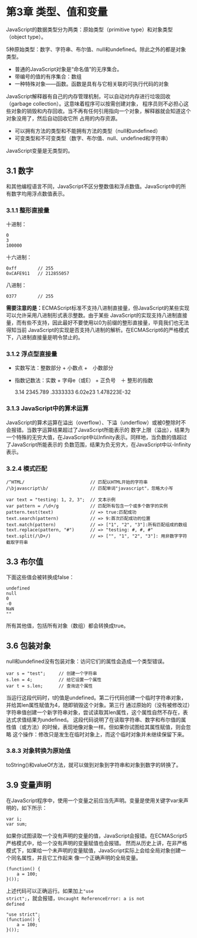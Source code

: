 # 第3章 类型、值和变量

JavaScript的数据类型分为两类：原始类型（primitive type）和对象类型（object type）。

5种原始类型：数字、字符串、布尔值、null和undefined。除此之外的都是对象类型。

* 普通的JavaScript对象是“命名值”的无序集合。
* 带编号的值的有序集合：数组
* 一种特殊对象——函数。函数是具有与它相关联的可执行代码的对象

JavaScript解释器有自己的内存管理机制，可以自动对内存进行垃圾回收（garbage collection）。这意味着程序可以按需创建对象，
程序员则不必担心这些对象的销毁和内存回收。当不再有任何引用指向一个对象，解释器就会知道这个对象没用了，然后自动回收它所
占用的内存资源。

* 可以拥有方法的类型和不能拥有方法的类型（null和undefined）
* 可变类型和不可变类型（数字、布尔值、null、undefined和字符串）

JavaScript变量是无类型的。

## 3.1 数字

和其他编程语言不同，JavaScript不区分整数值和浮点数值。JavaScript中的所有数字均用浮点数值表示。

### 3.1.1 整形直接量

十进制：

    0
    3
    100000

十六进制：

    0xff        // 255
    0xCAFE911   // 212855057

八进制：

    0377        // 255

<b>需要注意的是：</b>ECMAScript标准不支持八进制直接量，但JavaScript的某些实现可以允许采用八进制形式表示整数。由于某些
JavaScript的实现支持八进制直接量，而有些不支持，因此最好不要使用以0为前缀的整形直接量，毕竟我们也无法得知当前
JavaScript的实现是否支持八进制的解析。在ECMAScript6的严格模式下，八进制直接量是明令禁止的。

### 3.1.2 浮点型直接量

* 实数写法：整数部分 + 小数点 +　小数部分
* 指数记数法：实数 + 字母e（或E） + 正负号　＋ 整形的指数

    3.14
    2345.789
    .3333333
    6.02e23
    1.478223E-32

### 3.1.3 JavaScript中的算术运算

JavaScript的算术运算在溢出（overflow）、下溢（underflow）或被0整除时不会报错。当数字运算结果超过了JavaScript所能表示的
数字上限（溢出），结果为一个特殊的无穷大值，在JavaScript中以Infinity表示。同样地，当负数的值超过了JavaScript所能表示的
负数范围，结果为负无穷大，在JavaScript中以-Infinity表示。

### 3.2.4 模式匹配

    /^HTML/                         // 匹配以HTML开始的字符串
    /\bjavascript\b/                // 匹配单词"javascript"，忽略大小写

    var text = "testing: 1, 2, 3";  // 文本示例
    var pattern = /\d+/g            // 匹配所有包含一个或多个数字的实例
    pattern.test(text)              // => true:匹配成功
    text.search(pattern)            // => 9:首次匹配成功的位置
    text.match(pattern)             // => ["1", "2", "3"]:所有匹配组成的数组
    text.replace(pattern, "#")      // => "testing: #, #, #"
    text.split(/\D+/)               // => ["", "1", "2", "3"]: 用非数字字符截取字符串

## 3.3 布尔值

下面这些值会被转换成false：

    undefined
    null
    0
    -0
    NaN
    ""

所有其他值，包括所有对象（数组）都会转换成true。

## 3.6 包装对象

null和undefined没有包装对象：访问它们的属性会造成一个类型错误。

    var s = "test";     // 创建一个字符串
    s.len = 4;          // 给它设置一个属性
    var t = s.len;      // 查询这个属性

当运行这段代码时，t的值是undefined。第二行代码创建一个临时字符串对象，并给其len属性赋值为4，随即销毁这个对象。第三行
通过原始的（没有被修改过）字符串值创建一个新字符串对象，尝试读取其len属性，这个属性自然不存在，表达式求值结果为undefined。
这段代码说明了在读取字符串、数字和布尔值的属性值（或方法）的时候，表现地像对象一样。但如果你试图给其属性赋值，则会忽略
这个操作：修改只是发生在临时对象上，而这个临时对象并未继续保留下来。

### 3.8.3 对象转换为原始值

toString()和valueOf方法，就可以做到对象到字符串和对象到数字的转换了。

## 3.9 变量声明

在JavaScript程序中，使用一个变量之前应当先声明。变量是使用关键字var来声明的，如下所示：

    var i;
    var sum;

如果你试图读取一个没有声明的变量的值，JavaScript会报错。在ECMAScript5严格模式中，给一个没有声明的变量赋值也会报错。
然而从历史上讲，在非严格模式下，如果给一个未声明的变量赋值，JavaScript实际上会给全局对象创建一个同名属性，并且它工作起来
像一个正确声明的全局变量。

    (function() {
        a = 100;
    }());

上述代码可以正确运行。如果加上<code>"use strict";</code>，就会报错，<code>Uncaught ReferenceError: a is not defined</code>

    "use strict";
    (function() {
        a = 100;
    }());




























